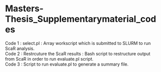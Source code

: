 # Masters-Thesis_Supplementarymaterial_codes
Code 1 : select.pl : Array workscript which is submitted to SLURM to run ScaR analysis.     
Code 2 : Restrcuture the ScaR results : Bash script to restructure output from ScaR in order to run evaluate.pl script.     
Code 3 : Script to run evaluate.pl to generate a summary file. 
